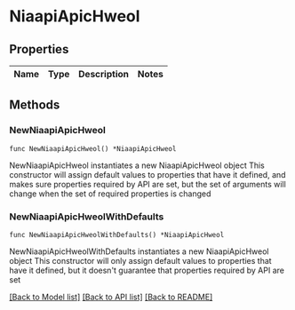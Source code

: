 # NiaapiApicHweol

## Properties

Name | Type | Description | Notes
------------ | ------------- | ------------- | -------------

## Methods

### NewNiaapiApicHweol

`func NewNiaapiApicHweol() *NiaapiApicHweol`

NewNiaapiApicHweol instantiates a new NiaapiApicHweol object
This constructor will assign default values to properties that have it defined,
and makes sure properties required by API are set, but the set of arguments
will change when the set of required properties is changed

### NewNiaapiApicHweolWithDefaults

`func NewNiaapiApicHweolWithDefaults() *NiaapiApicHweol`

NewNiaapiApicHweolWithDefaults instantiates a new NiaapiApicHweol object
This constructor will only assign default values to properties that have it defined,
but it doesn't guarantee that properties required by API are set


[[Back to Model list]](../README.md#documentation-for-models) [[Back to API list]](../README.md#documentation-for-api-endpoints) [[Back to README]](../README.md)


